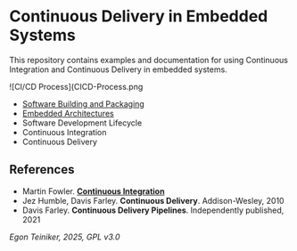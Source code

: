 # Continuous Delivery in Embedded Systems

This repository contains examples and documentation for using Continuous Integration and Continuous Delivery in embedded systems.

![CI/CD Process](CICD-Process.png

* [Software Building and Packaging](build-process/)
* [Embedded Architectures](embedded-architectures/)
* Software Development Lifecycle
* Continuous Integration
* Continuous Delivery


## References

* Martin Fowler. [**Continuous Integration**](http://martinfowler.com/articles)
* Jez Humble, Davis Farley. **Continuous Delivery**. Addison-Wesley, 2010
* Davis Farley. **Continuous Delivery Pipelines**. Independently published, 2021

_Egon Teiniker, 2025, GPL v3.0_
